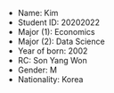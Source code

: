 - Name: Kim
- Student ID: 20202022 
- Major (1): Economics
- Major (2): Data Science
- Year of born: 2002
- RC: Son Yang Won
- Gender: M
- Nationality: Korea 
